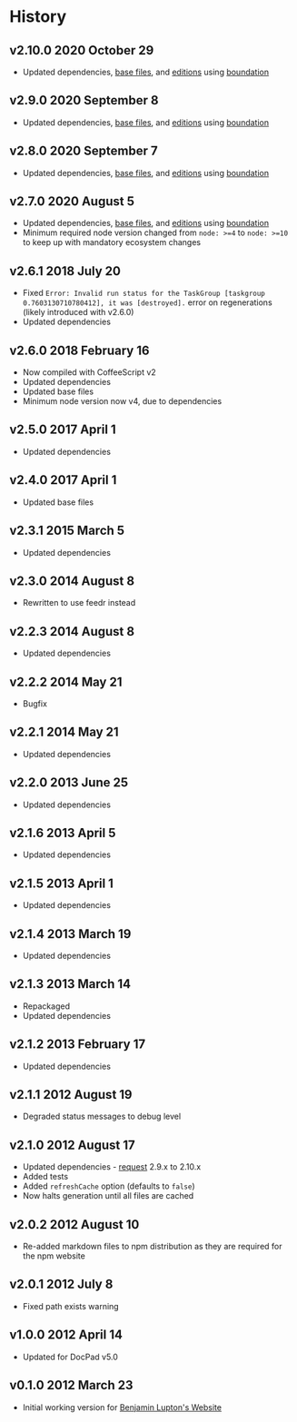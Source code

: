 # History

## v2.10.0 2020 October 29

-   Updated dependencies, [base files](https://github.com/bevry/base), and [editions](https://editions.bevry.me) using [boundation](https://github.com/bevry/boundation)

## v2.9.0 2020 September 8

-   Updated dependencies, [base files](https://github.com/bevry/base), and [editions](https://editions.bevry.me) using [boundation](https://github.com/bevry/boundation)

## v2.8.0 2020 September 7

-   Updated dependencies, [base files](https://github.com/bevry/base), and [editions](https://editions.bevry.me) using [boundation](https://github.com/bevry/boundation)

## v2.7.0 2020 August 5

-   Updated dependencies, [base files](https://github.com/bevry/base), and [editions](https://editions.bevry.me) using [boundation](https://github.com/bevry/boundation)
-   Minimum required node version changed from `node: >=4` to `node: >=10` to keep up with mandatory ecosystem changes

## v2.6.1 2018 July 20

-   Fixed `Error: Invalid run status for the TaskGroup [taskgroup 0.7603130710780412], it was [destroyed].` error on regenerations (likely introduced with v2.6.0)
-   Updated dependencies

## v2.6.0 2018 February 16

-   Now compiled with CoffeeScript v2
-   Updated dependencies
-   Updated base files
-   Minimum node version now v4, due to dependencies

## v2.5.0 2017 April 1

-   Updated dependencies

## v2.4.0 2017 April 1

-   Updated base files

## v2.3.1 2015 March 5

-   Updated dependencies

## v2.3.0 2014 August 8

-   Rewritten to use feedr instead

## v2.2.3 2014 August 8

-   Updated dependencies

## v2.2.2 2014 May 21

-   Bugfix

## v2.2.1 2014 May 21

-   Updated dependencies

## v2.2.0 2013 June 25

-   Updated dependencies

## v2.1.6 2013 April 5

-   Updated dependencies

## v2.1.5 2013 April 1

-   Updated dependencies

## v2.1.4 2013 March 19

-   Updated dependencies

## v2.1.3 2013 March 14

-   Repackaged
-   Updated dependencies

## v2.1.2 2013 February 17

-   Updated dependencies

## v2.1.1 2012 August 19

-   Degraded status messages to debug level

## v2.1.0 2012 August 17

-   Updated dependencies - [request](https://github.com/mikeal/request) 2.9.x to 2.10.x
-   Added tests
-   Added `refreshCache` option (defaults to `false`)
-   Now halts generation until all files are cached

## v2.0.2 2012 August 10

-   Re-added markdown files to npm distribution as they are required for the npm website

## v2.0.1 2012 July 8

-   Fixed path exists warning

## v1.0.0 2012 April 14

-   Updated for DocPad v5.0

## v0.1.0 2012 March 23

-   Initial working version for [Benjamin Lupton's Website](https://github.com/balupton/balupton.docpad)
